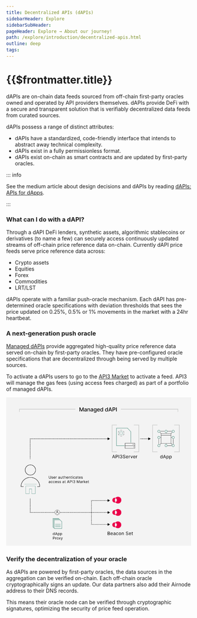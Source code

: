 ```yaml
---
title: Decentralized APIs (dAPIs)
sidebarHeader: Explore
sidebarSubHeader:
pageHeader: Explore → About our journey!
path: /explore/introduction/decentralized-apis.html
outline: deep
tags:
---
```


<PageHeader/>

<SearchHighlight/>

<FlexStartTag/>

# {{$frontmatter.title}}

dAPIs are on-chain
data feeds sourced from off-chain first-party oracles owned and operated by API
providers themselves. dAPIs provide DeFi with a secure and transparent solution that is verifiably decentralized data feeds from curated
sources.

dAPIs possess a range of distinct attributes:

- dAPIs have a standardized, code-friendly interface that intends to abstract
  away technical complexity.
- dAPIs exist in a fully permissionless format.
- dAPIs exist on-chain as smart contracts and are updated by first-party
  oracles.

::: info

See the medium article about design decisions and dAPIs by reading
[dAPIs: APIs for dApps](https://medium.com/api3/dapis-apis-for-dapps-53b83f8d2493).

:::

<!--## dAPI roadmap

dAPIs have been designed to serve dApps with data feeds that are appropriate
across the full application development cycle. As such, dAPIs provide products
based on multiple use cases. These consist of:

1. Self-funded data feeds (single-source)
2. Managed data feeds (multi-source)
3. Service Coverage (under design and development)
4. Oracle Extractable Value (under design and development)-->

<!--### Self-funded dAPIs

[Self-funded dAPIs](/reference/dapis/understand/index.md#self-funded-dapis)
provide developers with the tools to use single-source data feed with no upfront
commitment. They are served in a fully permissionless fashion through the API3
Market. Once gas funds have been provided in a sponsor wallet, the dAPI will
automatically begin posting data on-chain when price deviation thresholds are
met.

Self-funded data feeds are provided as an output of a single first-party oracle
that triggers price updates on-chain to a 1% deviation threshold. As such these
dAPIs are appropriate for early-stage of dApp development.

#### Activating a self-funded dAPI

To activate an self-funded dAPI, dApp owners must deposit chain-native
collateral to a designated dAPI sponsor wallet. This collateral will cover the
costs of gas when the dAPI's associated first-party oracle updates the dAPI
on-chain.

 <img src="../assets/images/Sponsoring_a_feed_overview.png" style="width:500px">

API3 suggests using a managed dAPI when the single source value of a self-funded
dAPI does not provide enough reliability, or the costs associated with topping
off the dAPI's associated sponsor wallet is too prohibitive.

Access a self-funded dAPI via the [API3 Market](https://market.api3.org/dapis)
is easy and requires only a few simple steps. Utilizing the tools available
within the API3 Market, dApp owners can swiftly gain access to a dAPI with
minimal effort. Follow the guide
[Subscribing to Self-Funded dAPIs](/guides/dapis/subscribing-self-funded-dapis/)
to get started. Then see the guide
[Reading a self-funded dAPI proxy](/guides/dapis/read-a-dapi/) and understand
how to read a dAPI.-->

### What can I do with a dAPI?

Through a dAPI DeFi lenders, synthetic assets, algorithmic stablecoins
or derivatives (to name a few) can securely access continuously updated streams
of off-chain price reference data on-chain. Currently dAPI price feeds serve price reference data across: 

- Crypto assets
- Equities
- Forex
- Commodities
- LRT/LST

dAPIs operate with a familiar push-oracle mechanism. Each dAPI has pre-determined oracle specifications with deviation thresholds that sees the price updated on 0.25%, 0.5% or 1% movements in the market with a 24hr heartbeat. 

### A next-generation push oracle 

[Managed dAPIs](/reference/dapis/understand/index.md#managed-dapis) provide
aggregated high-quality price reference data served on-chain by first-party
oracles. They have pre-configured oracle specifications that are
decentralized through being served by multiple sources. 

To activate a dAPIs users to go to the [API3 Market](https://market.api3.org/dapis) to activate a feed. API3 will manage the
gas fees (using access fees charged) as part of a portfolio of managed dAPIs.

 <img src="../assets/images/Managed_dAPI_visual.png" style="width:500px">

 ### Verify the decentralization of your oracle 
  
As dAPIs are powered by first-party oracles, the data sources in the aggregation
can be verified on-chain. Each off-chain oracle cryptographically signs an
update. Our data partners also add their Airnode address to their DNS records.

This means their oracle node can be verified through cryptographic signatures, optimizing the security of price feed operation. 





<FlexEndTag/>
